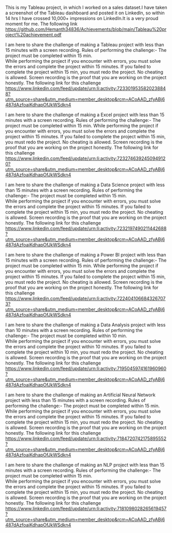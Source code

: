 This is my Tableau project, in which I worked on a sales dataset.I have taken a screenshot of the Tableau dashboard and posted it on LinkedIn, so within 14 hrs I have crossed 10,000+ impressions on LinkedIn.It is a very proud moment for me.
The following link  https://github.com/Hemanth34836/Achievements/blob/main/Tableau%20project%20achievement.pdf

I am here to share the challenge of making a Tableau project with less than 15 minutes with a screen recording.
Rules of performing the challenge:-
The project must be completed within 15 min.  
While performing the project if you encounter with errors, you must solve the errors and complete the project within 15 minutes.
 If you failed to complete the project within 15 min, you must redo the project.
No cheating is allowed.
Screen recording is the proof that you are working on the project honestly.
The following link for this challenge  https://www.linkedin.com/feed/update/urn:li:activity:7233019535820238848?utm_source=share&utm_medium=member_desktop&rcm=ACoAAD_zfyABj6487dAzfoaiKdhapOfJkWSdkn4

I am here to share the challenge of making a Excel project with less than 15 minutes with a screen recording.
Rules of performing the challenge:-
The project must be completed within 15 min. 
While performing the project if you encounter with errors, you must solve the errors and complete the project within 15 minutes. 
 If you failed to complete the project within 15 min, you must redo the project. 
No cheating is allowed.
Screen recording is the proof that you are working on the project honestly.
The following link for this challenge  https://www.linkedin.com/feed/update/urn:li:activity:7232746392450949120?utm_source=share&utm_medium=member_desktop&rcm=ACoAAD_zfyABj6487dAzfoaiKdhapOfJkWSdkn4

I am here to share the challenge of making a Data Science project with less than 15 minutes with a screen recording.
Rules of performing the challenge:-
The project must be completed within 15 min.  
While performing the project if you encounter with errors, you must solve the errors and complete the project within 15 minutes. 
 If you failed to complete the project within 15 min, you must redo the project. 
No cheating is allowed. 
Screen recording is the proof that you are working on the project honestly.
The following link for this challenge https://www.linkedin.com/feed/update/urn:li:activity:7232197490211442688?utm_source=share&utm_medium=member_desktop&rcm=ACoAAD_zfyABj6487dAzfoaiKdhapOfJkWSdkn4

I am here to share the challenge of making a Power BI project with less than 15 minutes with a screen recording.
Rules of performing the challenge:-
The project must be completed within 15 min. 
While performing the project if you encounter with errors, you must solve the errors and complete the project within 15 minutes.
 If you failed to complete the project within 15 min, you must redo the project. 
No cheating is allowed. 
Screen recording is the proof that you are working on the project honestly.
The following link for this challenge https://www.linkedin.com/feed/update/urn:li:activity:7224041066843267073?utm_source=share&utm_medium=member_desktop&rcm=ACoAAD_zfyABj6487dAzfoaiKdhapOfJkWSdkn4

I am here to share the challenge of making a Data Analysis project with less than 10 minutes with a screen recording.
Rules of performing the challenge:-
The project must be completed within 10 min.  
While performing the project if you encounter with errors, you must solve the errors and complete the project within 10 minutes. 
 If you failed to complete the project within 10 min, you must redo the project. 
No cheating is allowed. 
Screen recording is the proof that you are working on the project honestly.
The following link for this challenge  https://www.linkedin.com/feed/update/urn:li:activity:7195045974161960960?utm_source=share&utm_medium=member_desktop&rcm=ACoAAD_zfyABj6487dAzfoaiKdhapOfJkWSdkn4

I am here to share the challenge of making an Artificial Neural Network project with less than 15 minutes with a screen recording.
Rules of performing the challenge:-
The project must be completed within 15 min.  
While performing the project if you encounter with errors, you must solve the errors and complete the project within 15 minutes. 
 If you failed to complete the project within 15 min, you must redo the project.
No cheating is allowed.
Screen recording is the proof that you are working on the project honestly.
The following link for this challenge https://www.linkedin.com/feed/update/urn:li:activity:7184720742175895552?utm_source=share&utm_medium=member_desktop&rcm=ACoAAD_zfyABj6487dAzfoaiKdhapOfJkWSdkn4

I am here to share the challenge of making an NLP project with less than 15 minutes with a screen recording.
Rules of performing the challenge:-
The project must be completed within 15 min.  
While performing the project if you encounter with errors, you must solve the errors and complete the project within 15 minutes. 
 If you failed to complete the project within 15 min, you must redo the project. 
No cheating is allowed.
Screen recording is the proof that you are working on the project honestly.
The following link for this challenge  https://www.linkedin.com/feed/update/urn:li:activity:7181098028265619457?utm_source=share&utm_medium=member_desktop&rcm=ACoAAD_zfyABj6487dAzfoaiKdhapOfJkWSdkn4
